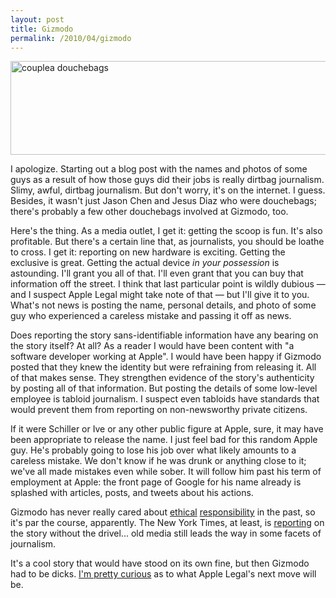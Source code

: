 ```yaml
---
layout: post
title: Gizmodo
permalink: /2010/04/gizmodo
---
```


<img src="http://cl.ly/6av/douchebags.jpg" title="Jason Chen and Jesus Diaz are douchebags, obviously" width="600" height="150" alt="couplea douchebags" />

I apologize. Starting out a blog post with the names and photos of some guys as a result of how those guys did their jobs is really dirtbag journalism. Slimy, awful, dirtbag journalism. But don't worry, it's on the internet. I guess. Besides, it wasn't just Jason Chen and Jesus Diaz who were douchebags; there's probably a few other douchebags involved at Gizmodo, too.

Here's the thing. As a media outlet, I get it: getting the scoop is fun. It's also profitable. But there's a certain line that, as journalists, you should be loathe to cross. I get it: reporting on new hardware is exciting. Getting the exclusive is great. Getting the actual device *in your possession* is astounding. I'll grant you all of that. I'll even grant that you can buy that information off the street. I think that last particular point is wildly dubious — and I suspect Apple Legal might take note of that — but I'll give it to you. What's not news is posting the name, personal details, and photo of some guy who experienced a careless mistake and passing it off as news.

Does reporting the story sans-identifiable information have any bearing on the story itself? At all? As a reader I would have been content with "a software developer working at Apple". I would have been happy if Gizmodo posted that they knew the identity but were refraining from releasing it. All of that makes sense. They strengthen evidence of the story's authenticity by posting all of that information. But posting the details of some low-level employee is tabloid journalism. I suspect even tabloids have standards that would prevent them from reporting on non-newsworthy private citizens.

If it were Schiller or Ive or any other public figure at Apple, sure, it may have been appropriate to release the name. I just feel bad for this random Apple guy. He's probably going to lose his job over what likely amounts to a careless mistake. We don't know if he was drunk or anything close to it; we've all made mistakes even while sober. It will follow him past his term of employment at Apple: the front page of Google for his name already is splashed with articles, posts, and tweets about his actions.

Gizmodo has never really cared about [ethical](http://www.901am.com/2008/gizmodo-very-proud-of-its-unethical-demeanor-at-ces.html) [responsibility](http://gizmodo.com/gadgets/cellphones/gizmodo-knows-iphone-will-be-announced-on-monday-221991.php) in the past, so it's par the course, apparently. The New York Times, at least, is [reporting](http://www.nytimes.com/2010/04/20/technology/companies/20apple.html?hp) on the story without the drivel... old media still leads the way in some facets of journalism.

It's a cool story that would have stood on its own fine, but then Gizmodo had to be dicks. [I'm pretty curious](http://twitter.com/holman/status/12490814005) as to what Apple Legal's next move will be.
